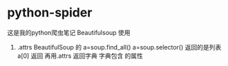 # python-spider
这是我的python爬虫笔记
Beautifulsoup 使用 </br>
1. <tag>.attrs  BeautifulSoup 的 a=soup.find_all() a=soup.selector() 返回的是列表 a[0] 返回<tag> 再用<tag>.attrs 返回字典 
字典包含 <tag>的属性

